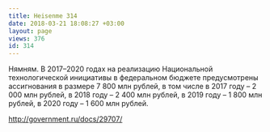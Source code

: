 ```yaml
---
title: Heisenme 314
date: 2018-03-21 18:08:27 +03:00
layout: page
views: 376
id: 314
---
```


Нямням. В 2017–2020 годах на реализацию Национальной технологической инициативы в федеральном бюджете предусмотрены ассигнования в размере 7 800 млн рублей, в том числе в 2017 году – 2 000 млн рублей, в 2018 году – 2 400 млн рублей, в 2019 году – 1 800 млн рублей, в 2020 году – 1 600 млн рублей.

http://government.ru/docs/29707/


